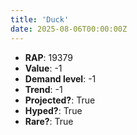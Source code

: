 ```yaml
---
title: 'Duck'
date: 2025-08-06T00:00:00Z
---
```

- **RAP**: 19379
- **Value**: -1
- **Demand level**: -1
- **Trend**: -1
- **Projected?**: True
- **Hyped?**: True
- **Rare?**: True
